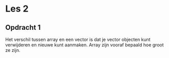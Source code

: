 # Les 2 
## Opdracht 1 
Het verschil tussen array en een vector is dat je vector objecten kunt verwijderen en nieuwe kunt aanmaken. Array zijn vooraf bepaald hoe groot ze zijn.
